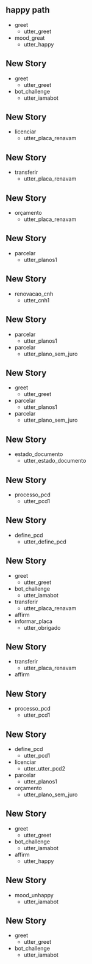 ## happy path
* greet
  - utter_greet
* mood_great
  - utter_happy

## New Story
* greet
    - utter_greet
* bot_challenge
    - utter_iamabot

## New Story
* licenciar
    - utter_placa_renavam

## New Story
* transferir
    - utter_placa_renavam

## New Story
* orçamento
    - utter_placa_renavam

## New Story
* parcelar
    - utter_planos1

## New Story
* renovacao_cnh
    - utter_cnh1

## New Story
* parcelar
    - utter_planos1
* parcelar
    - utter_plano_sem_juro

## New Story
* greet
    - utter_greet
* parcelar
    - utter_planos1
* parcelar
    - utter_plano_sem_juro

## New Story
* estado_documento
    - utter_estado_documento

## New Story
* processo_pcd
    - utter_pcd1

## New Story
* define_pcd
    - utter_define_pcd

## New Story
* greet
    - utter_greet
* bot_challenge
    - utter_iamabot
* transferir
    - utter_placa_renavam
* affirm
* informar_placa
    - utter_obrigado

## New Story
* transferir
    - utter_placa_renavam
* affirm

## New Story
* processo_pcd
    - utter_pcd1

## New Story
* define_pcd
    - utter_pcd1
* licenciar
    - utter_utter_pcd2
* parcelar
    - utter_planos1
* orçamento
    - utter_plano_sem_juro

## New Story
* greet
    - utter_greet
* bot_challenge
    - utter_iamabot
* affirm
    - utter_happy

## New Story
* mood_unhappy
    - utter_iamabot

## New Story
* greet
    - utter_greet
* bot_challenge
    - utter_iamabot
